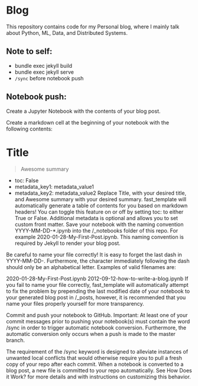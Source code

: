 # Blog
This repository contains code for my Personal blog, where I mainly talk about Python, ML, Data, and Distributed Systems.

## Note to self:
- bundle exec jekyll build  
- bundle exec jekyll serve  
- `/sync` before notebook push

## Notebook push:
Create a Jupyter Notebook with the contents of your blog post.

Create a markdown cell at the beginning of your notebook with the following contents:

# Title
> Awesome summary
- toc: False
- metadata_key1: metadata_value1
- metadata_key2: metadata_value2
Replace Title, with your desired title, and Awesome summary with your desired summary.
fast_template will automatically generate a table of contents for you based on markdown headers! You can toggle this feature on or off by setting toc: to either True or False.
Additional metadata is optional and allows you to set custom front matter.
Save your notebook with the naming convention YYYY-MM-DD-*.ipynb into the /_notebooks folder of this repo. For example 2020-01-28-My-First-Post.ipynb. This naming convention is required by Jekyll to render your blog post.

Be careful to name your file correctly! It is easy to forget the last dash in YYYY-MM-DD-. Furthermore, the character immediately following the dash should only be an alphabetical letter. Examples of valid filenames are:

2020-01-28-My-First-Post.ipynb
2012-09-12-how-to-write-a-blog.ipynb
If you fail to name your file correctly, fast_template will automatically attempt to fix the problem by prepending the last modified date of your notebook to your generated blog post in /_posts, however, it is recommended that you name your files properly yourself for more transparency.

Commit and push your notebook to GitHub. Important: At least one of your commit messages prior to pushing your notebook(s) must contain the word /sync in order to trigger automatic notebook conversion. Furthermore, the automatic conversion only occurs when a push is made to the master branch.

The requirement of the /sync keyword is designed to alleviate instances of unwanted local conflicts that would otherwise require you to pull a fresh copy of your repo after each commit. When a notebook is converted to a blog post, a new file is committed to your repo automatically. See How Does it Work? for more details and with instructions on customizing this behavior.
